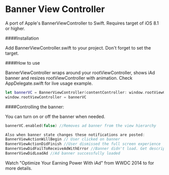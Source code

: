 # Banner View Controller

A port of Apple's BannerViewController to Swift. Requires target of iOS 8.1 or higher.

####Installation

Add BannerViewController.swift to your project. Don't forget to set the target.

####How to use

BannerViewController wraps around your rootViewController, shows iAd banner and resizes rootViewController with animation. Check AppDelegate.swift for live usage example.

```swift
let bannerVC = BannerViewController(contentController: window.rootViewController)
window.rootViewController = bannerVC
```

####Controlling the banner:

You can turn on or off the banner when needed.

```swift
bannerVC.enabled(false) //Removes ad banner from the view hierarchy 
```

```swift
Also when banner state changes these notifications are posted:
BannerViewActionWillBegin // User clicked on banner
BannerViewActionDidFinish //User dismissed the full screen experience
BannerViewDidFailToReceiveAdWithError //Banner didn't load. Get description from userinfo["error"] (String)
BannerViewDidLoadAd //Ad banner successfully loaded
```

Watch "Optimize Your Earning Power With iAd" from WWDC 2014 to for more details.
